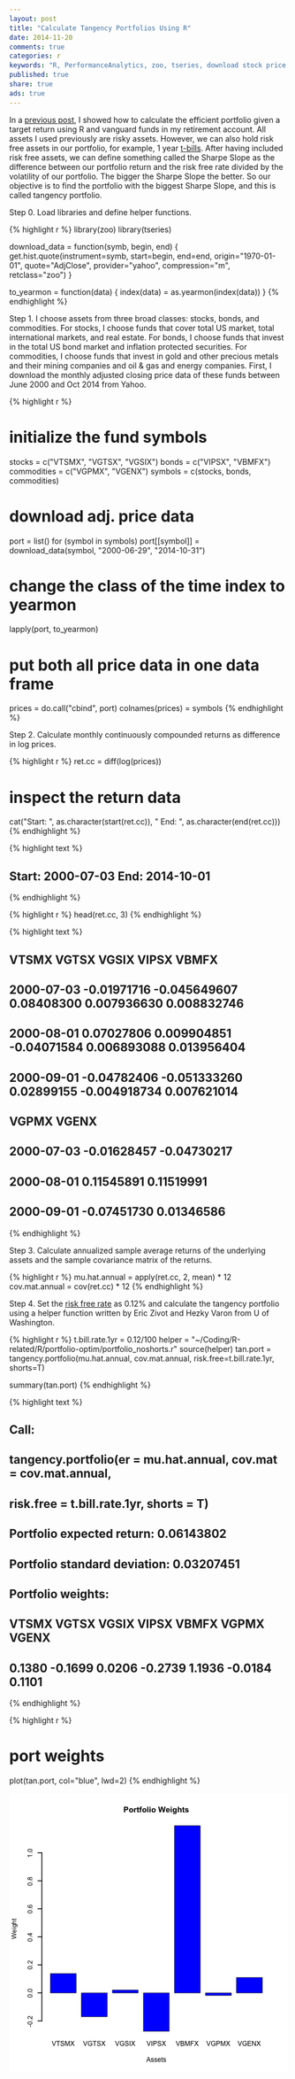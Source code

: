```yaml
---
layout: post
title: "Calculate Tangency Portfolios Using R"
date: 2014-11-20
comments: true
categories: r
keywords: "R, PerformanceAnalytics, zoo, tseries, download stock price data using R, analyze stock price data using R, tangency portfolios, portfolio optimization using R"
published: true
share: true
ads: true
---
```


In a [previous post](http://masterr.org/r/calculate-efficient-portfolios-using-r/), I showed how to calculate the efficient portfolio given a target return using R and vanguard funds in my retirement account. All assets I used previously are risky assets. However, we can also hold risk free assets in our portfolio, for example, 1 year [t-bills](http://www.treasury.gov/resource-center/data-chart-center/interest-rates/Pages/TextView.aspx?data=yield). After having included risk free assets, we can define something called the Sharpe Slope as the difference between our portfolio return and the risk free rate divided by the volatility of our portfolio. The bigger the Sharpe Slope the better. So our objective is to find the portfolio with the biggest Sharpe Slope, and this is called tangency portfolio. 

Step 0. Load libraries and define helper functions.

{% highlight r %}
library(zoo)
library(tseries)

download_data = function(symb, begin, end) {
        get.hist.quote(instrument=symb, start=begin, end=end, 
                       origin="1970-01-01", quote="AdjClose", 
                       provider="yahoo", compression="m", 
                       retclass="zoo")
}

to_yearmon = function(data) {
        index(data) = as.yearmon(index(data))
}
{% endhighlight %}

Step 1. I choose assets from three broad classes: stocks, bonds, and commodities. For stocks, I choose funds that cover total US market, total international markets, and real estate. For bonds, I choose funds that invest in the total US bond market and inflation protected securities. For commodities, I choose funds that invest in gold and other precious metals and their mining companies and oil & gas and energy companies. First, I download the monthly adjusted closing price data of these funds between June 2000 and Oct 2014 from Yahoo.

{% highlight r %}
# initialize the fund symbols 
stocks = c("VTSMX", "VGTSX", "VGSIX")
bonds = c("VIPSX", "VBMFX")
commodities = c("VGPMX", "VGENX")
symbols = c(stocks, bonds, commodities)

# download adj. price data
port = list()
for (symbol in symbols)
        port[[symbol]] = download_data(symbol, "2000-06-29", "2014-10-31")

# change the class of the time index to yearmon
lapply(port, to_yearmon)

# put both all price data in one data frame
prices = do.call("cbind", port)
colnames(prices) = symbols
{% endhighlight %}

Step 2. Calculate monthly continuously compounded returns as difference in log prices.

{% highlight r %}
ret.cc = diff(log(prices))

# inspect the return data
cat("Start: ", as.character(start(ret.cc)), "  End: ", as.character(end(ret.cc)))
{% endhighlight %}



{% highlight text %}
## Start:  2000-07-03   End:  2014-10-01
{% endhighlight %}



{% highlight r %}
head(ret.cc, 3)
{% endhighlight %}



{% highlight text %}
##                  VTSMX        VGTSX       VGSIX        VIPSX       VBMFX
## 2000-07-03 -0.01971716 -0.045649607  0.08408300  0.007936630 0.008832746
## 2000-08-01  0.07027806  0.009904851 -0.04071584  0.006893088 0.013956404
## 2000-09-01 -0.04782406 -0.051333260  0.02899155 -0.004918734 0.007621014
##                  VGPMX       VGENX
## 2000-07-03 -0.01628457 -0.04730217
## 2000-08-01  0.11545891  0.11519991
## 2000-09-01 -0.07451730  0.01346586
{% endhighlight %}

Step 3. Calculate annualized sample average returns of the underlying assets and the sample covariance matrix of the returns.

{% highlight r %}
mu.hat.annual = apply(ret.cc, 2, mean) * 12   
cov.mat.annual = cov(ret.cc) * 12 
{% endhighlight %}

Step 4. Set the [risk free rate](http://www.treasury.gov/resource-center/data-chart-center/interest-rates/Pages/TextView.aspx?data=yield) as 0.12% and calculate the tangency portfolio using a helper function written by Eric Zivot and Hezky Varon from U of Washington.

{% highlight r %}
t.bill.rate.1yr = 0.12/100
helper = "~/Coding/R-related/R/portfolio-optim/portfolio_noshorts.r"
source(helper)
tan.port = tangency.portfolio(mu.hat.annual, cov.mat.annual, 
                              risk.free=t.bill.rate.1yr, shorts=T)

summary(tan.port)
{% endhighlight %}



{% highlight text %}
## Call:
## tangency.portfolio(er = mu.hat.annual, cov.mat = cov.mat.annual, 
##     risk.free = t.bill.rate.1yr, shorts = T)
## 
## Portfolio expected return:     0.06143802 
## Portfolio standard deviation:  0.03207451 
## Portfolio weights:
##   VTSMX   VGTSX   VGSIX   VIPSX   VBMFX   VGPMX   VGENX 
##  0.1380 -0.1699  0.0206 -0.2739  1.1936 -0.0184  0.1101
{% endhighlight %}



{% highlight r %}
# port weights
plot(tan.port, col="blue", lwd=2)
{% endhighlight %}

![center](/../figs/2014-11-20-calculate-tangency-portfolios-using-r/unnamed-chunk-5-1.png)
